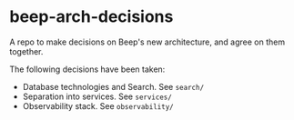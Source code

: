 # beep-arch-decisions

A repo to make decisions on Beep's new architecture, and agree on them together.

The following decisions have been taken:

- Database technologies and Search. See `search/`
- Separation into services. See `services/`
- Observability stack. See `observability/`
